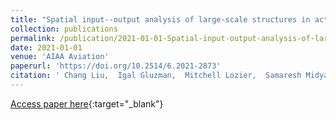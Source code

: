 ```yaml
---
title: "Spatial input--output analysis of large-scale structures in actuated turbulent boundary layers"
collection: publications
permalink: /publication/2021-01-01-Spatial-input-output-analysis-of-large-scale-structures-in-actuated-turbulent-boundary-layers
date: 2021-01-01
venue: 'AIAA Aviation'
paperurl: 'https://doi.org/10.2514/6.2021-2873'
citation: ' Chang Liu,  Igal Gluzman,  Mitchell Lozier,  Samaresh Midya,  Stanislav Gordeyev,  Flint O Thomas,  Dennice F Gayme (2021) &quot;Spatial input--output analysis of large-scale structures in actuated turbulent boundary layers.&quot; <i>AIAA Aviation</i>..'
---
```

[Access paper here](https://doi.org/10.2514/6.2021-2873){:target="_blank"}
